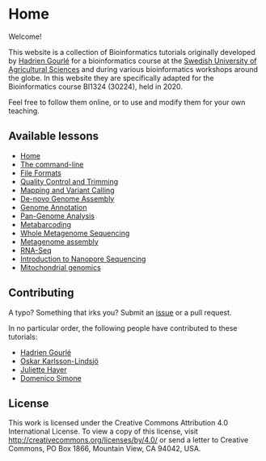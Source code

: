 # Home

Welcome!

This website is a collection of Bioinformatics tutorials originally developed by [Hadrien Gourlé](https://www.hadriengourle.com/) for a bioinformatics course at the [Swedish University of Agricultural Sciences](https://www.slu.se) and during various bioinformatics workshops around the globe. In this website they are specifically adapted for the Bioinformatics course BI1324 (30224), held in 2020.

Feel free to follow them online, or to use and modify them for your own teaching.

## Available lessons

* [Home](index.md)
* [The command-line](command_line.md)
* [File Formats](file_formats.md)
* [Quality Control and Trimming](qc.md)
* [Mapping and Variant Calling](mapping.md)
* [De-novo Genome Assembly](assembly.md)
* [Genome Annotation](annotation.md)
* [Pan-Genome Analysis](pan_genome.md)
* [Metabarcoding](16S.md)
* [Whole Metagenome Sequencing](wms.md)
* [Metagenome assembly](meta_assembly.md)
* [RNA-Seq](rna.md)
* [Introduction to Nanopore Sequencing](nanopore.md)
* [Mitochondrial genomics](mitochondrial_genomics.md)

## Contributing

A typo? Something that irks you? Submit an [issue](https://github.com/domenico-simone/tutorials/issues)
or a pull request.

In no particular order, the following people have contributed to these tutorials:

* [Hadrien Gourlé](https://github.com/HadrienG)
* [Oskar Karlsson-Lindsjö](https://github.com/Ackia)
* [Juliette Hayer](https://github.com/jhayer)
* [Domenico Simone](https://github.com/domenico-simone)

## License

This work is licensed under the Creative Commons Attribution 4.0 International License.
To view a copy of this license, visit <http://creativecommons.org/licenses/by/4.0/> or send a letter to Creative Commons, PO Box 1866, Mountain View, CA 94042, USA.
